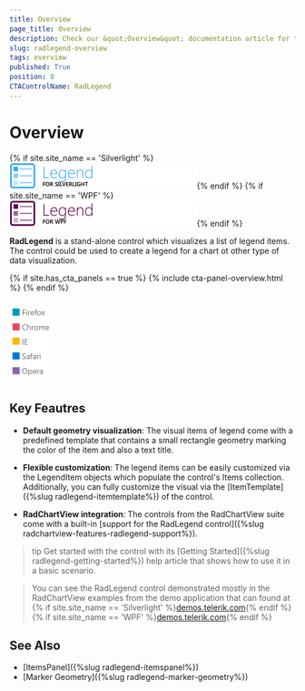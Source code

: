 ```yaml
---
title: Overview
page_title: Overview
description: Check our &quot;Overview&quot; documentation article for the RadLegend {{ site.framework_name }} control.
slug: radlegend-overview
tags: overview
published: True
position: 0
CTAControlName: RadLegend
---
```


# Overview

{% if site.site_name == 'Silverlight' %}![radlegend sl](images/radlegend_sl.png){% endif %}
{% if site.site_name == 'WPF' %}![radlegend wpf](images/radlegend_wpf.png){% endif %}

__RadLegend__ is a stand-alone control which visualizes a list of legend items. The control could be used to create a legend for a chart ot other type of data visualization.  

{% if site.has_cta_panels == true %}
{% include cta-panel-overview.html %}
{% endif %}

![](images/radlegend-overview-0.png)

## Key Feautres

* __Default geometry visualization__: The visual items of legend come with a predefined template that contains a small rectangle geometry marking the color of the item and also a text title.

* __Flexible customization__: The legend items can be easily customized via the LegendItem objects which populate the control's Items collection. Additionally, you can fully customize the visual via the [ItemTemplate]({%slug radlegend-itemtemplate%}) of the control.

* __RadChartView integration__: The controls from the RadChartView suite come with a built-in [support for the RadLegend control]({%slug radchartview-features-radlegend-support%}).

>tip Get started with the control with its [Getting Started]({%slug radlegend-getting-started%}) help article that shows how to use it in a basic scenario.

> You can see the RadLegend control demonstrated mostly in the RadChartView examples from the demo application that can found at {% if site.site_name == 'Silverlight' %}[demos.telerik.com](https://demos.telerik.com/silverlight/#TabControl/FirstLook){% endif %}{% if site.site_name == 'WPF' %}[demos.telerik.com](https://demos.telerik.com/wpf/){% endif %}

## See Also
* [ItemsPanel]({%slug radlegend-itemspanel%})
* [Marker Geometry]({%slug radlegend-marker-geometry%})
